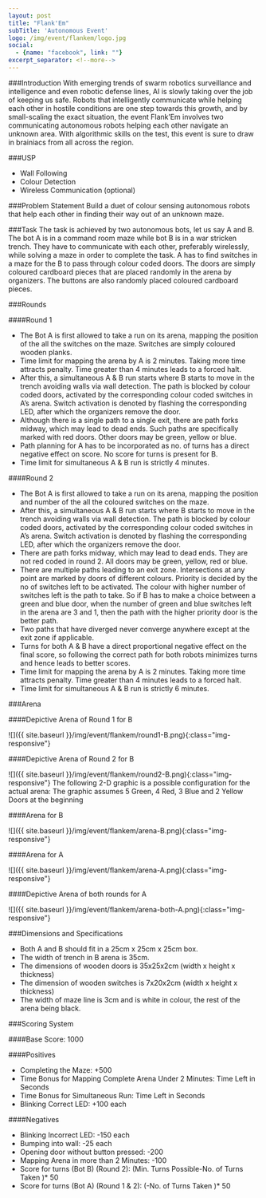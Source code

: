 ```yaml
---
layout: post
title: "Flank'Em"
subTitle: 'Autonomous Event'
logo: /img/event/flankem/logo.jpg
social:
  - {name: "facebook", link: ""}
excerpt_separator: <!--more-->
---
```



###Introduction
With emerging trends of swarm robotics surveillance and intelligence and even robotic defense lines, AI is slowly taking over the job of keeping us safe. Robots that intelligently communicate while helping each other in hostile conditions are one step towards this growth, and by small-scaling the exact situation, the event Flank’Em involves two communicating autonomous robots helping each other navigate an unknown area. With algorithmic skills on the test, this event is sure to draw in brainiacs from all across the region.  
<!--more-->

###USP
 - Wall Following
 - Colour Detection
 - Wireless Communication (optional)  

###Problem Statement
Build a duet of colour sensing autonomous robots that help each other in finding their way out of an unknown maze.

###Task
The task is achieved by two autonomous bots, let us say A and B. The bot A is in a command room maze while bot B is in a war stricken trench. They have to communicate with each other, preferably wirelessly, while solving a maze in order to complete the task. A has to find switches in a maze for the B to pass through colour coded doors. The doors are simply coloured cardboard pieces that are placed randomly in the arena by organizers. The buttons are also randomly placed coloured cardboard pieces.

###Rounds

####Round 1
- The Bot A is first allowed to take a run on its arena, mapping the position of the all the switches on the maze. Switches are simply coloured wooden planks.
- Time limit for mapping the arena by A is 2 minutes. Taking more time attracts penalty. Time greater than 4 minutes leads to a forced halt.
- After this, a simultaneous A & B run starts where B starts to move in the trench avoiding walls via wall detection. The path is blocked by colour coded doors, activated by the corresponding colour coded switches in A’s arena. Switch activation is denoted by flashing the corresponding LED, after which the organizers remove the door.
- Although there is a single path to a single exit, there are path forks midway, which may lead to dead ends. Such paths are specifically marked with red doors.  Other doors may be green, yellow or blue. 
- Path planning for A has to be incorporated as no. of turns has a direct negative effect on score. No score for turns is present for B.
- Time limit for simultaneous A & B run is strictly 4 minutes.

####Round 2
- The Bot A is first allowed to take a run on its arena, mapping the position and number of the all the coloured switches on the maze.
- After this,  a simultaneous A & B run starts where B starts to move in the trench avoiding walls via wall detection. The path is blocked by colour coded doors, activated by the corresponding colour coded switches in A’s arena. Switch activation is denoted by flashing the corresponding LED, after which the organizers remove the door.
- There are path forks midway, which may lead to dead ends. They are not red coded in round 2. All doors may be green, yellow, red or blue. 
- There are multiple paths leading to an exit zone. Intersections at any point are marked by doors of different colours. Priority is decided by the no of switches left to be activated. The colour with higher number of switches left is the path to take. So if B has to make a choice between a green and blue door, when the number of green and blue switches left in the arena are 3 and 1, then the path with the higher priority door is the better path.
- Two paths that have diverged never converge anywhere except at the exit zone if applicable.
- Turns for both A & B have a direct proportional negative effect on the final score, so following the correct path for both robots minimizes turns and hence leads to better scores.
- Time limit for mapping the arena by A is 2 minutes. Taking more time attracts penalty. Time greater than 4 minutes leads to a forced halt.
- Time limit for simultaneous A & B run is strictly 6 minutes.

###Arena

####Depictive Arena of Round 1 for B

![]({{ site.baseurl }}/img/event/flankem/round1-B.png){:class="img-responsive"}

####Depictive Arena of Round 2 for B

![]({{ site.baseurl }}/img/event/flankem/round2-B.png){:class="img-responsive"}
The following 2-D graphic is a possible configuration for the actual arena:
The graphic assumes 5 Green, 4 Red, 3 Blue and 2 Yellow Doors at the beginning

####Arena for B

![]({{ site.baseurl }}/img/event/flankem/arena-B.png){:class="img-responsive"}

####Arena for A

![]({{ site.baseurl }}/img/event/flankem/arena-A.png){:class="img-responsive"}

####Depictive Arena of both rounds for A

![]({{ site.baseurl }}/img/event/flankem/arena-both-A.png){:class="img-responsive"}

###Dimensions and Specifications
- Both A and B should fit in a 25cm x 25cm x 25cm box. 
- The width of trench in B arena is 35cm.
- The dimensions of wooden doors is 35x25x2cm (width x height x thickness)
- The dimension of wooden switches is 7x20x2cm (width x height x thickness)
- The width of maze line is 3cm and is white in colour, the rest of the arena being black.

###Scoring System

####Base Score: 1000

####Positives
- Completing the Maze: +500
- Time Bonus for Mapping Complete Arena Under 2 Minutes: Time Left in Seconds
- Time Bonus for Simultaneous Run: Time Left in Seconds
- Blinking Correct LED: +100 each

####Negatives
- Blinking Incorrect LED: -150 each
- Bumping into wall: -25 each
- Opening door without button pressed: -200
- Mapping Arena in more than 2 Minutes: -100
- Score for turns (Bot B) (Round 2): (Min. Turns Possible-No. of Turns Taken )* 50
- Score for turns (Bot A) (Round 1 & 2): (-No. of Turns Taken )* 50
